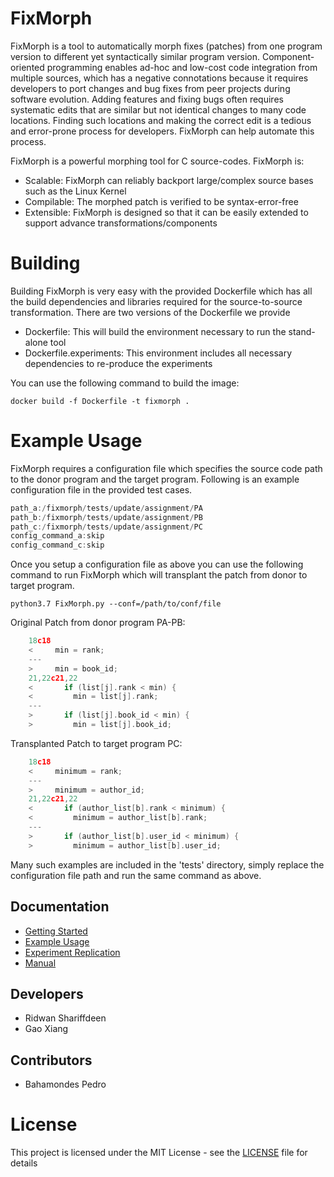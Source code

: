 # FixMorph

FixMorph is a tool to automatically morph fixes (patches) from one program version to
different yet syntactically similar program version. Component-oriented programming
enables ad-hoc and low-cost code integration from multiple sources, which has a negative connotations because 
it requires developers to port changes and bug fixes from peer projects during software evolution. Adding features and
fixing bugs often requires systematic edits that are similar but not identical changes to many code locations. Finding 
such locations and making the correct edit is a tedious and error-prone process for developers. FixMorph can 
help automate this process. 

FixMorph is a powerful morphing tool for C source-codes. FixMorph is:

* Scalable: FixMorph can reliably backport large/complex source bases such as the Linux Kernel
* Compilable: The morphed patch is verified to be syntax-error-free
* Extensible: FixMorph is designed so that it can be easily extended to support advance transformations/components




# Building
Building FixMorph is very easy with the provided Dockerfile which has all the build dependencies and libraries required
for the source-to-source transformation. There are two versions of the Dockerfile we provide

* Dockerfile: This will build the environment necessary to run the stand-alone tool
* Dockerfile.experiments: This environment includes all necessary dependencies to re-produce the experiments

You can use the following command to build the image:
```
docker build -f Dockerfile -t fixmorph .
```

# Example Usage
FixMorph requires a configuration file which specifies the source code path to the donor program and
the target program. Following is an example configuration file in the provided test cases.

```c
path_a:/fixmorph/tests/update/assignment/PA
path_b:/fixmorph/tests/update/assignment/PB
path_c:/fixmorph/tests/update/assignment/PC
config_command_a:skip
config_command_c:skip
```

Once you setup a configuration file as above you can use the following command to run FixMorph which will 
transplant the patch from donor to target program.

``
python3.7 FixMorph.py --conf=/path/to/conf/file
``

Original Patch from donor program PA-PB:
```c
    18c18
    <     min = rank;
    ---
    >     min = book_id;
    21,22c21,22
    <       if (list[j].rank < min) {
    <         min = list[j].rank;
    ---
    >       if (list[j].book_id < min) {
    >         min = list[j].book_id;
```

Transplanted  Patch to target program PC:

```c
    18c18
    <     minimum = rank;
    ---
    >     minimum = author_id;
    21,22c21,22
    <       if (author_list[b].rank < minimum) {
    <         minimum = author_list[b].rank;
    ---
    >       if (author_list[b].user_id < minimum) {
    >         minimum = author_list[b].user_id;
```
Many such examples are included in the 'tests' directory, simply replace the configuration file path and run the same
command as above. 


## Documentation ##

* [Getting Started](doc/GetStart.md)
* [Example Usage](doc/Examples.md)
* [Experiment Replication](experiments/README.md)  
* [Manual](doc/Manual.md)


## Developers
* Ridwan Shariffdeen
* Gao Xiang

## Contributors
* Bahamondes Pedro

# License
This project is licensed under the MIT License - see the [LICENSE](LICENSE) file for details